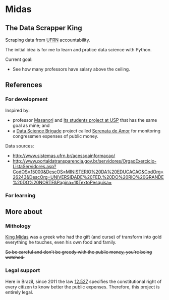 # Midas
## The Data Scrapper King

Scraping data from [UFRN](http://ufrn.br/) accountability.

The initial idea is for me to learn and pratice data science with Python.

Current goal:
- See how many professors have salary above the ceiling.

## References

### For development

Inspired by:
- professor [Masanori](https://github.com/fmasanori) and [its students project at USP](https://gist.github.com/fmasanori/6ae7d880da86b61b5f2736da0f341376) that has the same goal as mine; and
- a [Data Science Brigade](https://github.com/datasciencebr) project called [Serenata de Amor](https://github.com/datasciencebr/serenata-de-amor) for monitoring congressmen expenses of public money.

Data sources:
- http://www.sistemas.ufrn.br/acessoainformacao/
- http://www.portaldatransparencia.gov.br/servidores/OrgaoExercicio-ListaServidores.asp?CodOS=15000&DescOS=MINISTERIO%20DA%20EDUCACAO&CodOrg=26243&DescOrg=UNIVERSIDADE%20FED.%20DO%20RIO%20GRANDE%20DO%20NORTE&Pagina=1&TextoPesquisa=

### For learning

## More about

### Mithology

[King Midas](https://en.wikipedia.org/wiki/Midas) was a greek who had the gift (and curse) of transform into gold everything he touches, even his own food and family.

~~So be careful and don't be greedy with the public money, you're being watched.~~

### Legal support

Here in Brazil, since 2011 the law [12.527](http://www.planalto.gov.br/ccivil_03/_ato2011-2014/2011/lei/l12527.htm) specifies the constitutional right of every citizen to know better the public expenses. Therefore, this project is entirely legal.
